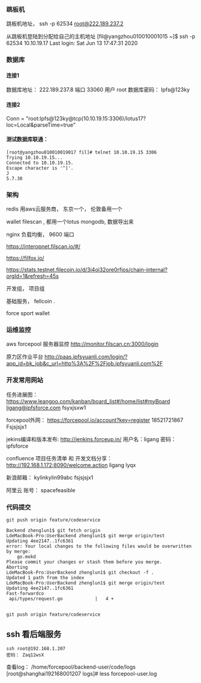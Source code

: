 ### 跳板机
跳板机地址，
ssh -p 62534 root@222.189.237.2

从跳板机登陆到分配给自己的主机地址
[fil@yangzhou010010001015 ~]$ ssh -p 62534 10.10.19.17
Last login: Sat Jun 13 17:47:31 2020

### 数据库
#### 连接1
数据库地址：
222.189.237.8
端口
33060
用户
root
数据库密码： 
Ipfs@123ky

#### 连接2
Conn = "root:Ipfs@123ky@tcp(10.10.19.15:3306)/lotus17?loc=Local&parseTime=true"

#### 测试数据库联通：
```
[root@yangzhou010010019017 fil]# telnet 10.10.19.15 3306
Trying 10.10.19.15...
Connected to 10.10.19.15.
Escape character is '^]'.
J
5.7.30
```

### 架构
redis 用aws云服务商， 东京一个， 伦敦备用一个

wallet filescan , 都用一个lotus
mongodb, 数据导出来


nginx 负载均衡， 9600 端口

https://interopnet.filscan.io/#/

https://filfox.io/

https://stats.testnet.filecoin.io/d/3j4oi32ore0rfjos/chain-internal?orgId=1&refresh=45s


开发组， 项目组

基础服务， 
fellcoin .  

force sport 
wallet 


### 运维监控
aws forcepool 服务器监控
http://monitor.filscan.cn:3000/login


原力区作业平台
http://paas.ipfsyuanli.com/login/?app_id=bk_job&c_url=http%3A%2F%2Fjob.ipfsyuanli.com%2F


###  开发常用网站

任务进展图：
https://www.leangoo.com/kanban/board_list#/home/list#myBoard
ligang@ipfsforce.com
fsyxjsxw1

forcepool外网：
https://forcepool.io/account?key=register
18521721867
Fsjsjsjx1

jekins编译和版本发布:
http://jenkins.forceup.in/
用户名：ligang
密码：ipfsforce

confluence 项目任务清单 和 开发文档分享：
http://192.168.1.172:8090/welcome.action
ligang
lyqx

新浪邮箱：
kylinkylin99abc
fsjsjsjx1

阿里云 账号：   spacefeasible


### 代码提交
```
git push origin feature/codeservice

Backend zhenglun1$ git fetch origin
LdeMacBook-Pro:UserBackend zhenglun1$ git merge origin/test
Updating 4ee2147..1fc6361
error: Your local changes to the following files would be overwritten by merge:
	go.mokd
Please commit your changes or stash them before you merge.
Aborting
LdeMacBook-Pro:UserBackend zhenglun1$ git checkout -f .
Updated 1 path from the index
LdeMacBook-Pro:UserBackend zhenglun1$ git merge origin/test
Updating 4ee2147..1fc6361
Fast-forwardco
 api/types/request.go            |   4 +


git push origin feature/codeservice
```

## ssh 看后端服务

```
ssh root@192.168.1.207
密码： Zaq12wsX
```

查看log：
/home/forcepool/backend-user/code/logs
[root@shanghai192168001207 logs]# less forcepool-user.log




